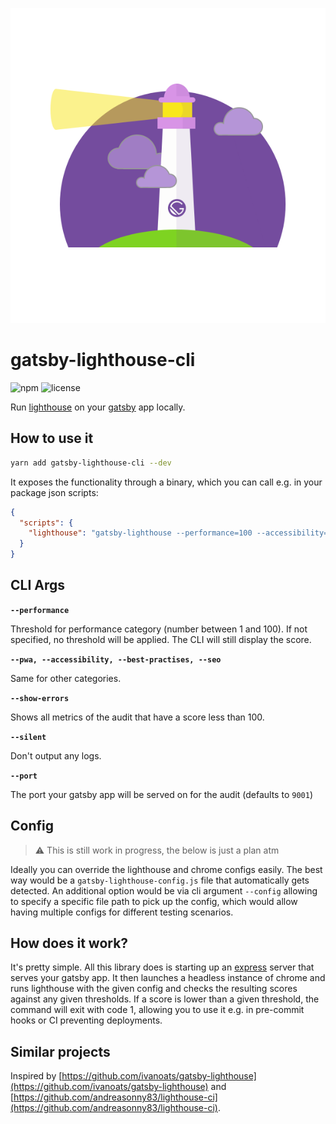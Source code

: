 ![Logo](./logo.svg)


# gatsby-lighthouse-cli

![npm](https://img.shields.io/npm/v/gatsby-lighthouse-cli.svg?style=for-the-badge) ![license](https://img.shields.io/github/license/julianburr/gatsby-lighthouse-cli.svg?style=for-the-badge)

Run [lighthouse](https://github.com/GoogleChrome/lighthouse) on your [gatsby](https://github.com/gatsbyjs/gatsby) app locally.

## How to use it

```bash
yarn add gatsby-lighthouse-cli --dev
```

It exposes the functionality through a binary, which you can call e.g. in your package json scripts:

```json
{
  "scripts": {
    "lighthouse": "gatsby-lighthouse --performance=100 --accessibility=100"
  }
}
```

## CLI Args

**`--performance`**

Threshold for performance category (number between 1 and 100). If not specified, no threshold will be applied. The CLI will still display the score.

**`--pwa, --accessibility, --best-practises, --seo`**

Same for other categories.

**`--show-errors`**

Shows all metrics of the audit that have a score less than 100.

**`--silent`**

Don't output any logs.

**`--port`**

The port your gatsby app will be served on for the audit (defaults to `9001`)

## Config

> ⚠️ This is still work in progress, the below is just a plan atm

Ideally you can override the lighthouse and chrome configs easily. The best way would be a `gatsby-lighthouse-config.js` file that automatically gets detected. An additional option would be via cli argument `--config` allowing to specify a specific file path to pick up the config, which would allow having multiple configs for different testing scenarios.

## How does it work?

It's pretty simple. All this library does is starting up an [express](https://github.com/expressjs/express/) server that serves your gatsby app. It then launches a headless instance of chrome and runs lighthouse with the given config and checks the resulting scores against any given thresholds. If a score is lower than a given threshold, the command will exit with code 1, allowing you to use it e.g. in pre-commit hooks or CI preventing deployments.

## Similar projects

Inspired by [https://github.com/ivanoats/gatsby-lighthouse](https://github.com/ivanoats/gatsby-lighthouse) and [https://github.com/andreasonny83/lighthouse-ci](https://github.com/andreasonny83/lighthouse-ci).